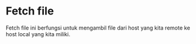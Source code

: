 # Fetch file

Fetch file ini berfungsi untuk mengambil file dari host yang kita remote ke host local yang kita miliki.